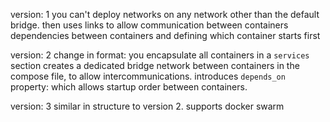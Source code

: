 version: 1
you can't deploy networks on any network other than the default bridge.
then uses links to allow communication between containers
dependencies between containers and defining which container starts first

version: 2
change in format:
you encapsulate all containers in a `services` section
creates a dedicated bridge network between containers in the compose file, to allow intercommunications.
introduces `depends_on` property: which allows startup order between containers.

version: 3
similar in structure to version 2.
supports docker swarm